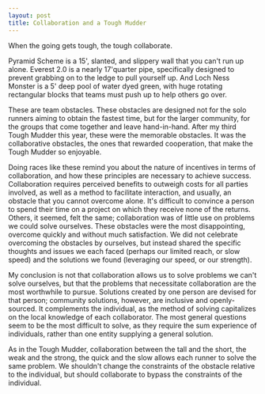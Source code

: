 ```yaml
---
layout: post
title: Collaboration and a Tough Mudder
---
```

When the going gets tough, the tough collaborate.<!--excerpt-->

Pyramid Scheme is a 15', slanted, and slippery wall that you can't run up alone. Everest 2.0 is a nearly 17'quarter pipe, specifically designed to prevent grabbing on to the ledge to pull yourself up. And Loch Ness Monster is a 5' deep pool of water dyed green, with huge rotating rectangular blocks that teams must push up to help others go over.

These are team obstacles. These obstacles are designed not for the solo runners aiming to obtain the fastest time, but for the larger community, for the groups that come together and leave hand-in-hand. After my third Tough Mudder this year, these were the memorable obstacles. It was the collaborative obstacles, the ones that rewarded cooperation, that make the Tough Mudder so enjoyable.

Doing races like these remind you about the nature of incentives in terms of collaboration, and how these principles are necessary to achieve success. Collaboration requires perceived benefits to outweigh costs for all parties involved, as well as a method to facilitate interaction, and usually, an obstacle that you cannot overcome alone. It's difficult to convince a person to spend their time on a project on which they receive none of the returns. Others, it seemed, felt the same; collaboration was of little use on problems we could solve ourselves. These obstacles were the most disappointing, overcome quickly and without much satisfaction. We did not celebrate overcoming the obstacles by ourselves, but instead shared the specific thoughts and issues we each faced (perhaps our limited reach, or slow speed) and the solutions we found (leveraging our speed, or our strength).

My conclusion is not that collaboration allows us to solve problems we can't solve ourselves, but that the problems that necessitate collaboration are the most worthwhile to pursue. Solutions created by one person are devised for that person; community solutions, however, are inclusive and openly-sourced. It complements the individual, as the method of solving capitalizes on the local knowledge of each collaborator. The most general questions seem to be the most difficult to solve, as they require the sum experience of individuals, rather than one entity supplying a general solution.

As in the Tough Mudder, collaboration between the tall and the short, the weak and the strong, the quick and the slow allows each runner to solve the same problem. We shouldn't change the constraints of the obstacle relative to the individual, but should collaborate to bypass the constraints of the individual.
